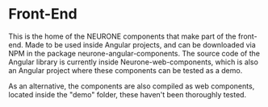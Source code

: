 # Front-End

This is the home of the NEURONE components that make part of the front-end. Made to be used inside Angular projects, and can be downloaded via NPM in the package neurone-angular-components. The source code of the Angular library is currently inside Neurone-web-components, which is also an Angular project where these components can be tested as a demo.

As an alternative, the components are also compiled as web components, located inside the "demo" folder, these haven't been thoroughly tested.
